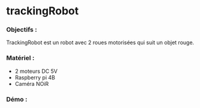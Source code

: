 # trackingRobot

### Objectifs :
TrackingRobot est un robot avec 2 roues motorisées qui suit un objet rouge.

### Matériel :
- 2 moteurs DC 5V
- Raspberry pi 4B
- Caméra NOiR

### Démo :
